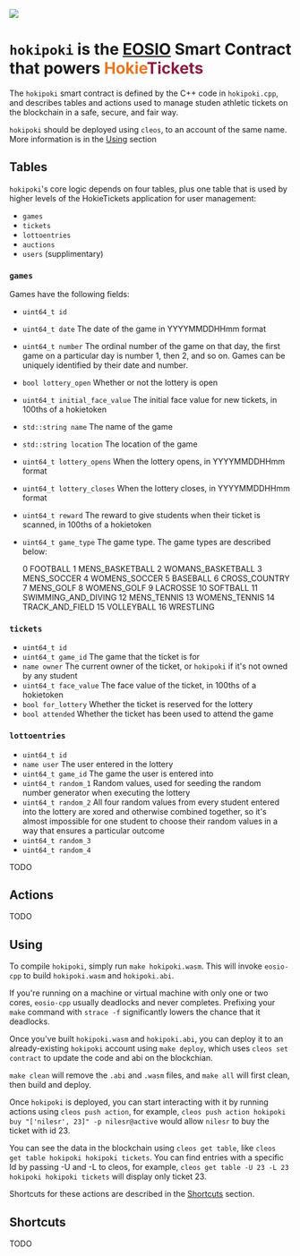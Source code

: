 ![](https://www.dictionary.com/e/wp-content/uploads/2018/10/hokie-2-300x300.jpg)
# `hokipoki` is the [EOSIO](https://eos.io) Smart Contract that powers <span style="color: #E87722;">Hokie</span><span style="color: #8B1F41;">Tickets</span>
The `hokipoki` smart contract is defined by the C++ code in `hokipoki.cpp`, and describes tables and actions used to manage studen athletic tickets on the blockchain in a safe, secure, and fair way. 

`hokipoki` should be deployed using `cleos`, to an account of the same name. More information is in the [Using](#using) section

## Tables
`hokipoki`'s core logic depends on four tables, plus one table that is used by higher levels of the HokieTickets application for user management:

- `games`
- `tickets`
- `lottoentries`
- `auctions`
- `users` (supplimentary)

### `games`
Games have the following fields:
- `uint64_t id`
- `uint64_t date` The date of the game in YYYYMMDDHHmm format
- `uint64_t number` The ordinal number of the game on that day, the first game on a particular day is number 1, then 2, and so on. Games can be uniquely identified by their date and number.
- `bool lottery_open` Whether or not the lottery is open
- `uint64_t initial_face_value` The initial face value for new tickets, in 100ths of a hokietoken
- `std::string name` The name of the game
- `std::string location` The location of the game
- `uint64_t lottery_opens` When the lottery opens, in YYYYMMDDHHmm format
- `uint64_t lottery_closes` When the lottery closes, in YYYYMMDDHHmm format
- `uint64_t reward` The reward to give students when their ticket is scanned, in 100ths of a hokietoken
- `uint64_t game_type` The game type. The game types are described below:

	0  FOOTBALL
	1  MENS_BASKETBALL
	2  WOMANS_BASKETBALL
	3  MENS_SOCCER
	4  WOMENS_SOCCER
	5  BASEBALL
	6  CROSS_COUNTRY
	7  MENS_GOLF
	8  WOMENS_GOLF
	9  LACROSSE
	10 SOFTBALL
	11 SWIMMING_AND_DIVING
	12 MENS_TENNIS
	13 WOMENS_TENNIS
	14 TRACK_AND_FIELD
	15 VOLLEYBALL
	16 WRESTLING

### `tickets`
- `uint64_t id`
- `uint64_t game_id` The game that the ticket is for
- `name owner` The current owner of the ticket, or `hokipoki` if it's not owned by any student
- `uint64_t face_value` The face value of the ticket, in 100ths of a hokietoken
- `bool for_lottery` Whether the ticket is reserved for the lottery
- `bool attended` Whether the ticket has been used to attend the game

### `lottoentries`
- `uint64_t id`
- `name user` The user entered in the lottery
- `uint64_t game_id` The game the user is entered into
- `uint64_t random_1` Random values, used for seeding the random number generator when executing the lottery
- `uint64_t random_2` All four random values from every student entered into the lottery are xored and otherwise combined together, so it's almost impossible for one student to choose their random values in a way that ensures a particular outcome
- `uint64_t random_3`
- `uint64_t random_4`

TODO


## Actions

TODO

## Using

To compile `hokipoki`, simply run `make hokipoki.wasm`. This will invoke `eosio-cpp` to build `hokipoki.wasm` and `hokipoki.abi`.

If you're running on a machine or virtual machine with only one or two cores, `eosio-cpp` usually deadlocks and never completes. Prefixing your `make` command with `strace -f` significantly lowers the chance that it deadlocks. 

Once you've built `hokipoki.wasm` and `hokipoki.abi`, you can deploy it to an already-existing `hokipoki` account using `make deploy`, which uses `cleos set contract` to update the code and abi on the blockchian.

`make clean` will remove the `.abi` and `.wasm` files, and `make all` will first clean, then build and deploy.

Once `hokipoki` is deployed, you can start interacting with it by running actions using `cleos push action`, for example, `cleos push action hokipoki buy "['nilesr', 23]" -p nilesr@active` would allow `nilesr` to buy the ticket with id 23. 

You can see the data in the blockchain using `cleos get table`, like `cleos get table hokipoki hokipoki tickets`. You can find entries with a specific Id by passing -U and -L to cleos, for example, `cleos get table -U 23 -L 23 hokipoki hokipoki tickets` will display only ticket 23.

Shortcuts for these actions are described in the [Shortcuts](#shortcuts) section.

## Shortcuts

TODO

